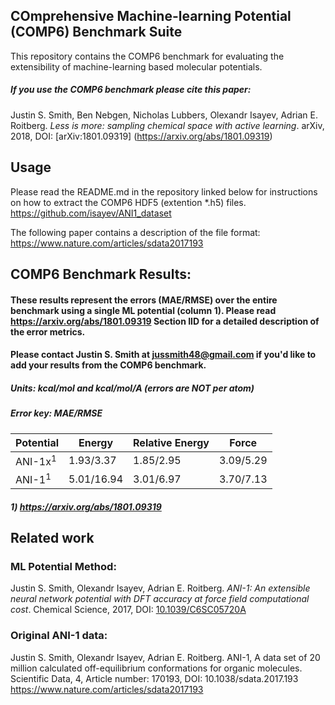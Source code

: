 ## COmprehensive Machine-learning Potential (COMP6) Benchmark Suite
This repository contains the COMP6 benchmark for evaluating the extensibility of machine-learning based molecular potentials.

##### If you use the COMP6 benchmark please cite this paper: 

Justin S. Smith, Ben Nebgen, Nicholas Lubbers, Olexandr Isayev, Adrian E. Roitberg. *Less is more: sampling chemical space with active learning*. arXiv, 2018, DOI: [arXiv:1801.09319] (https://arxiv.org/abs/1801.09319)

## Usage
Please read the README.md in the repository linked below for instructions on how to extract the COMP6 HDF5 (extention \*.h5) files. 
https://github.com/isayev/ANI1_dataset

The following paper contains a description of the file format:
https://www.nature.com/articles/sdata2017193

## COMP6 Benchmark Results:
#### These results represent the errors (MAE/RMSE) over the entire benchmark using a single ML potential (column 1). Please read https://arxiv.org/abs/1801.09319 Section IID for a detailed description of the error metrics.
#### Please contact Justin S. Smith at jussmith48@gmail.com if you'd like to add your results from the COMP6 benchmark.
##### Units: kcal/mol and kcal/mol/A (errors are NOT per atom)
##### Error key: MAE/RMSE
|   Potential        |     Energy       | Relative Energy  |        Force     |
| ------------------ | ---------------- | ---------------- | ---------------- |
| ANI-1x<sup>1</sup> |  1.93/3.37       |    1.85/2.95     |      3.09/5.29   |
| ANI-1<sup>1</sup>  |  5.01/16.94      |    3.01/6.97     |      3.70/7.13   |

##### 1) https://arxiv.org/abs/1801.09319

## Related work

### ML Potential Method:
Justin S. Smith, Olexandr Isayev, Adrian E. Roitberg. *ANI-1: An extensible neural network potential with DFT accuracy at force field computational cost*. Chemical Science, 2017, DOI: [10.1039/C6SC05720A](http://pubs.rsc.org/en/content/articlelanding/2017/sc/c6sc05720a)

### Original ANI-1 data:
Justin S. Smith, Olexandr Isayev, Adrian E. Roitberg. ANI-1, A data set of 20 million calculated off-equilibrium conformations for organic molecules. Scientific Data, 4, Article number: 170193, DOI: 10.1038/sdata.2017.193 https://www.nature.com/articles/sdata2017193
